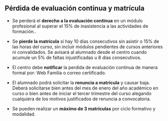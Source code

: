 ## Pérdida de evaluación continua y matrícula 

- Se perderá el **derecho a la evaluación continua** en un módulo profesional al superar el 15% de inasistencia a las actividades de formación.. 

- Se **pierde la matrícula** si hay 10 días consecutivos sin asistir o 15% de las horas del curso, sin incluir módulos pendientes de cursos anteriores ni convalidados. Se avisará al alumnado desde el centro cuando acumule un 5% de faltas injustificadas u 8 días consecutivos. 

- El centro debe **notificar** la perdida de evaluación continua de manera formal por: Web Familia o correo certificado. 

- El alumnado podrá solicitar la **renuncia a matrícula** y causar baja. Deberá solicitarse bien antes del mes de enero del año académico en curso o bien antes de iniciar el tercer trimestre del curso alegando cualquiera de los motivos justificados de renuncia a convocatoria. 

- Se pueden realizar un **máximo de 3 matrículas** por ciclo formativo y modalidad. 